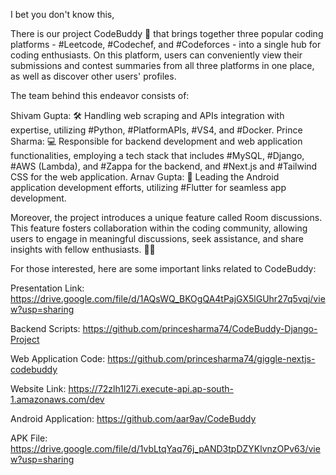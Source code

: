 I bet you don't know this,

There is our project CodeBuddy 🚀 that brings together three popular coding platforms - #Leetcode, #Codechef, and #Codeforces - into a single hub for coding enthusiasts. On this platform, users can conveniently view their submissions and contest summaries from all three platforms in one place, as well as discover other users' profiles.

The team behind this endeavor consists of:

Shivam Gupta: 🛠️ Handling web scraping and APIs integration with expertise, utilizing #Python, #PlatformAPIs, #VS4, and #Docker.
Prince Sharma: 💻 Responsible for backend development and web application functionalities, employing a tech stack that includes #MySQL, #Django, #AWS (Lambda), and #Zappa for the backend, and #Next.js and #Tailwind CSS for the web application.
Arnav Gupta: 📱 Leading the Android application development efforts, utilizing #Flutter for seamless app development.

Moreover, the project introduces a unique feature called Room discussions. This feature fosters collaboration within the coding community, allowing users to engage in meaningful discussions, seek assistance, and share insights with fellow enthusiasts. 💬🤝


For those interested, here are some important links related to CodeBuddy:

Presentation Link: https://drive.google.com/file/d/1AQsWQ_BKOgQA4tPajGX5lGUhr27q5vqj/view?usp=sharing

Backend Scripts: https://github.com/princesharma74/CodeBuddy-Django-Project

Web Application Code: https://github.com/princesharma74/giggle-nextjs-codebuddy

Website Link: https://72zlh1l27i.execute-api.ap-south-1.amazonaws.com/dev

Android Application: https://github.com/aar9av/CodeBuddy

APK File: https://drive.google.com/file/d/1vbLtqYaq76j_pAND3tpDZYKlvnzOPv63/view?usp=sharing
